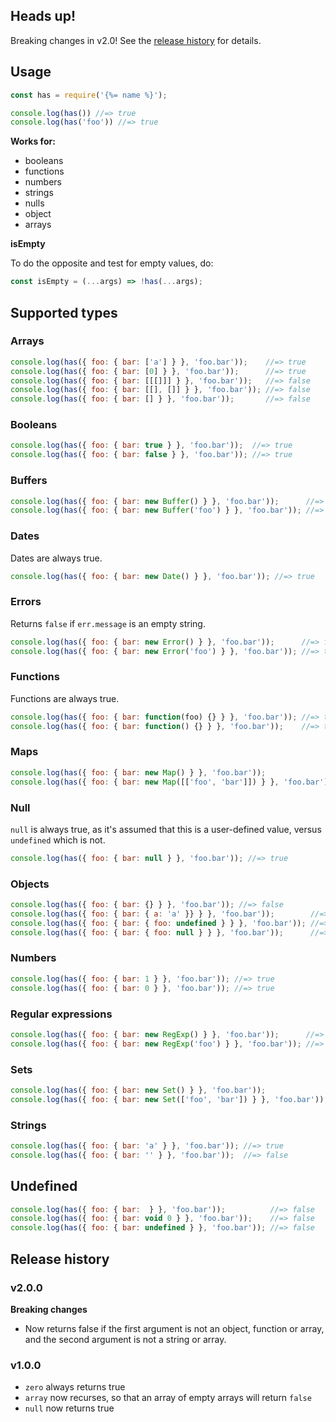 ## Heads up!

Breaking changes in v2.0! See the [release history](#release-history) for details.

## Usage

```js
const has = require('{%= name %}');

console.log(has()) //=> true
console.log(has('foo')) //=> true
```

**Works for:**

  - booleans
  - functions
  - numbers 
  - strings
  - nulls
  - object
  - arrays

**isEmpty**

To do the opposite and test for empty values, do:

```js
const isEmpty = (...args) => !has(...args);
```

## Supported types

### Arrays

```js
console.log(has({ foo: { bar: ['a'] } }, 'foo.bar'));    //=> true
console.log(has({ foo: { bar: [0] } }, 'foo.bar'));      //=> true
console.log(has({ foo: { bar: [[[]]] } }, 'foo.bar'));   //=> false
console.log(has({ foo: { bar: [[], []] } }, 'foo.bar')); //=> false
console.log(has({ foo: { bar: [] } }, 'foo.bar'));       //=> false
```

### Booleans

```js
console.log(has({ foo: { bar: true } }, 'foo.bar'));  //=> true
console.log(has({ foo: { bar: false } }, 'foo.bar')); //=> true
```

### Buffers

```js
console.log(has({ foo: { bar: new Buffer() } }, 'foo.bar'));      //=> false
console.log(has({ foo: { bar: new Buffer('foo') } }, 'foo.bar')); //=> true
```

### Dates

Dates are always true. 

```js
console.log(has({ foo: { bar: new Date() } }, 'foo.bar')); //=> true
```

### Errors

Returns `false` if `err.message` is an empty string.

```js
console.log(has({ foo: { bar: new Error() } }, 'foo.bar'));      //=> false
console.log(has({ foo: { bar: new Error('foo') } }, 'foo.bar')); //=> true
```

### Functions

Functions are always true. 

```js
console.log(has({ foo: { bar: function(foo) {} } }, 'foo.bar')); //=> true
console.log(has({ foo: { bar: function() {} } }, 'foo.bar'));    //=> true
```

### Maps

```js
console.log(has({ foo: { bar: new Map() } }, 'foo.bar'));                 //=> false
console.log(has({ foo: { bar: new Map([['foo', 'bar']]) } }, 'foo.bar')); //=> true
```

### Null

`null` is always true, as it's assumed that this is a user-defined value, versus `undefined` which is not.

```js
console.log(has({ foo: { bar: null } }, 'foo.bar')); //=> true
```

### Objects

```js
console.log(has({ foo: { bar: {} } }, 'foo.bar')); //=> false
console.log(has({ foo: { bar: { a: 'a' }} } }, 'foo.bar'));        //=> true
console.log(has({ foo: { bar: { foo: undefined } } }, 'foo.bar')); //=> false
console.log(has({ foo: { bar: { foo: null } } }, 'foo.bar'));      //=> true
```

### Numbers

```js
console.log(has({ foo: { bar: 1 } }, 'foo.bar')); //=> true
console.log(has({ foo: { bar: 0 } }, 'foo.bar')); //=> true
```

### Regular expressions

```js
console.log(has({ foo: { bar: new RegExp() } }, 'foo.bar'));      //=> false
console.log(has({ foo: { bar: new RegExp('foo') } }, 'foo.bar')); //=> true
```

### Sets

```js
console.log(has({ foo: { bar: new Set() } }, 'foo.bar'));               //=> false
console.log(has({ foo: { bar: new Set(['foo', 'bar']) } }, 'foo.bar')); //=> true
```

### Strings

```js
console.log(has({ foo: { bar: 'a' } }, 'foo.bar')); //=> true
console.log(has({ foo: { bar: '' } }, 'foo.bar'));  //=> false
```

## Undefined

```js
console.log(has({ foo: { bar:  } }, 'foo.bar'));          //=> false
console.log(has({ foo: { bar: void 0 } }, 'foo.bar'));    //=> false
console.log(has({ foo: { bar: undefined } }, 'foo.bar')); //=> false
```


## Release history

### v2.0.0

**Breaking changes**

* Now returns false if the first argument is not an object, function or array, and the second argument is not a string or array.

### v1.0.0

* `zero` always returns true
* `array` now recurses, so that an array of empty arrays will return `false`
* `null` now returns true
